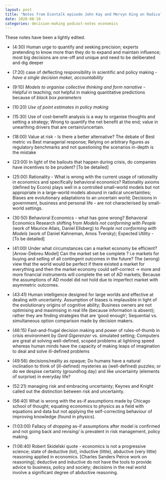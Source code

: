```yaml
---
layout: post
title: "Notes from Econtalk episode John Kay and Mervyn King on Radical Uncertainty"
date: 2020-08-10
categories: decision-making podcast-notes economics
---
```


These notes have been a lightly edited.


* (4:30) Human urge to quantify and seeking precision; experts pretending to know more than they do to expand and maintain influence; most big decisions are one-off and unique and need to be deliberated and dig deeper

* (7:20) case of deflecting responsibility in scientific and policy making - *have a single decision maker, accountability*
	
* (9:10) *Models to organise collective thinking and form narrative* - Helpful in teaching; not helpful in making quantitative predictions because of *black box parameters*

* (10:20) *Use of point estimates in policy making*

* (15:30) Use of cost-benefit analysis is a way to organise thoughts and setting a strategy; Wrong to quantify the net benefit at the end; value in unearthing drivers that are certain/uncertain.
	
* (18:00) Value at risk - Is there a better alternative? The debate of Best metric vs Best managerial response; Relying on arbitrary figures as regulatory benchmarks and not questioning the scenarios in-depth is the mistake
	
* (23:00) In light of the bailouts that happen during crisis, do companies have incentives to be prudent? [To be detailed]

* (25:00) Rationality - What is wrong with the current usage of rationality in economics and specifically behavioral economics? Rationality axioms (defined by Econs) plays well in a controlled small-world models but not appropriate in a large-world models abound in  radical uncertainties; Biases are evolutionary adaptations to an uncertain world; Decisions in government, business and personal life - are not characterised by small-world settings. 

* (30:50)  Behavioral Economics - what has gone wrong? Behavioral Economics Research shifting from *Models not conforming with People* (work of Maurice Allais, Daniel Ellsberg) to *People not conforming with Models* (work of Daniel Kahneman, Amos Tversky); Expected Utility - [To be detailed]

* (41:00) Under what circumstances can a market economy be efficient? [Arrow-Debreu Model] Can the market set be complete ? i.e markets for buying and selling of all contingent outcomes in the future? The (wrong) view that the world would be perfect if there existed a market for everything and then the market economy could self-correct  -> more and more financial instruments will complete the set of AD markets; Because the assumptions of AD model did not hold due to imperfect market with asymmetric outcomes.


*  (43:41) Human intelligence designed for large worlds and effective at dealing with uncertainty. Assumption of biases is implausible in light of the evolutionary origins of cognitive ability; Business owners are not optimising and maximising in real life (because information is absent); rather they are finding strategies that are ‘good enough’; Sequential vs. simultaneous option comparison made by decision makers.

*  (46:15) Fast-and-frugal decision making and power of rules-of-thumb in crisis environment by *Gerd Gigerenzer* vs. simulated setting; Computers are great at solving well-defined, scoped problems at lightning speed whereas human minds have the capacity of making leaps of imagination to deal and solve ill-defined problems

* (49:56) decisions/reality as opaque; Do humans have a natural inclination to think of (ill-defined) mysteries as (well-defined) puzzles; or do we despise certainty (groundhog day) and like uncertainty (elements of surprise) in everyday life?

*  (52:21) managing risk and embracing uncertainty; Keynes and Knight called out the distinction between risk and uncertainty.

* (56:40) What is wrong with the as-if assumptions made by Chicago school of thought; equating economics to physics as a field with equations and data but not applying the self-correcting behaviour of improving knowledge (found in physics).

* (1:03:00) Fallacy of *dropping* as-if assumptions after model is confirmed and not going back and revising/ is prevalent in risk management, policy making.

* (1:06:40) Robert Skidelski quote - economics is not a progressive science; state of deductive (lot), inductive (little), abductive (very little) reasoning applied in economics. [Charles Sanders Peirce work on reasoning]; deductive and inductive do not have the tools to provide advice to business, policy and society; decisions in the real world involve a significant degree of abductive reasoning.
